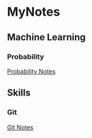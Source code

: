 # MyNotes

## Machine Learning
### Probability
[Probability Notes](https://github.com/U27/MyNotes/blob/master/ProbabilityNotes.md)
<br>

## Skills
### Git
[Git Notes](https://github.com/U27/MyNotes/blob/master/Git.md)
<br>
